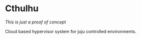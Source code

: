 # Cthulhu

*This is just a proof of concept*

Cloud based hypervisor system for juju controlled environments.
